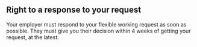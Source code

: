 ##  Right to a response to your request

Your employer must respond to your flexible working request as soon as
possible. They must give you their decision within 4 weeks of getting your
request, at the latest.
